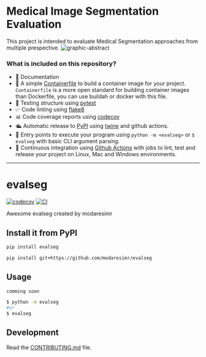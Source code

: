 
# Medical Image Segmentation Evaluation


This project is intended to evaluate Medical Segmentation approaches from multiple prespective.
![graphic-abstract](https://user-images.githubusercontent.com/9498182/197723220-760ad148-e7a7-4bd6-bacb-805111141dcc.png)


### What is included on this repository?

- 📃 Documentation 
- 🐋 A simple [Containerfile](Containerfile) to build a container image for your project.  
  `Containerfile` is a more open standard for building container images than Dockerfile, you can use buildah or docker with this file.
- 🧪 Testing structure using [pytest](https://docs.pytest.org/en/latest/)
- ✅ Code linting using [flake8](https://flake8.pycqa.org/en/latest/)
- 📊 Code coverage reports using [codecov](https://about.codecov.io/sign-up/)
- 🛳️ Automatic release to [PyPI](https://pypi.org) using [twine](https://twine.readthedocs.io/en/latest/) and github actions.
- 🎯 Entry points to execute your program using `python -m <evalseg>` or `$ evalseg` with basic CLI argument parsing.
- 🔄 Continuous integration using [Github Actions](.github/workflows/) with jobs to lint, test and release your project on Linux, Mac and Windows environments.
---
# evalseg

[![codecov](https://codecov.io/gh/modaresimr/evalseg/branch/main/graph/badge.svg?token=evalseg_token_here)](https://codecov.io/gh/modaresimr/evalseg)
[![CI](https://github.com/modaresimr/evalseg/actions/workflows/main.yml/badge.svg)](https://github.com/modaresimr/evalseg/actions/workflows/main.yml)

Awesome evalseg created by modaresimr

## Install it from PyPI

```bash
pip install evalseg
```

```bash
pip install git+https://github.com/modaresimr/evalseg
```
## Usage

```py
comming soon
```

```bash
$ python -m evalseg
#or
$ evalseg
```

## Development

Read the [CONTRIBUTING.md](CONTRIBUTING.md) file.
